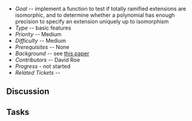 
* _Goal_ -- implement a function to test if totally ramified extensions are isomorphic, and to determine whether a polynomial has enough precision to specify an extension uniquely up to isomorphism  
* _Type_ -- basic features 
* _Priority_ -- Medium 
* _Difficulty_ -- Medium 
* _Prerequisites_ -- None 
* _Background_ -- see <a class="http" href="http://www.math.tu-berlin.de/~kant/publications/papers/krasner.pdf">this paper</a> 
* _Contributors_ -- David Roe 
* _Progress_ - not started 
* _Related Tickets_ --  

## Discussion


## Tasks
